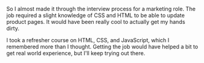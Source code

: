 So I almost made it through the interview process for a marketing role. The job required a slight knowledge of CSS and HTML to be able to update product pages. It would have been really cool to actually get my hands dirty.

I took a refresher course on HTML, CSS, and JavaScript, which I remembered more than I thought. Getting the job would have helped a bit to get real world experience, but I'll keep trying out there.
